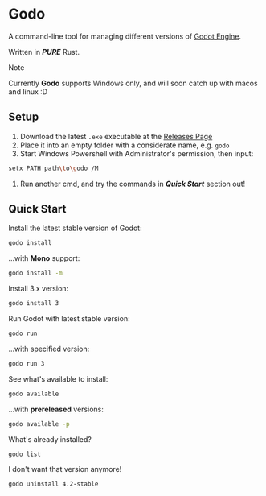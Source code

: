 # Godo
A command-line tool for managing different versions of [Godot Engine](https://github.com/godotengine/godot).  

Written in ***PURE*** Rust.  

> [!NOTE]  
>   
> Currently **Godo** supports Windows only, and will soon catch up with macos and linux :D
  
## Setup
1. Download the latest `.exe` executable at the [Releases Page](https://github.com/Hamster5295/godo/releases)
2. Place it into an empty folder with a considerate name, e.g. `godo`
3. Start Windows Powershell with Administrator's permission, then input:
```Bash
setx PATH path\to\godo /M
```
1. Run another cmd, and try the commands in ***Quick Start*** section out!

## Quick Start
Install the latest stable version of Godot:
```Bash
godo install
```
  
...with **Mono** support:
```Bash
godo install -m
```  

Install 3.x version:
```Bash
godo install 3
```  
  

Run Godot with latest stable version:
```Bash
godo run
```  

...with specified version:
```Bash
godo run 3
```  
  

See what's available to install:
```Bash
godo available
```
  

...with **prereleased** versions:
```Bash
godo available -p
```


What's already installed?
```Bash
godo list
```  
  

I don't want that version anymore!
```Bash
godo uninstall 4.2-stable
```
